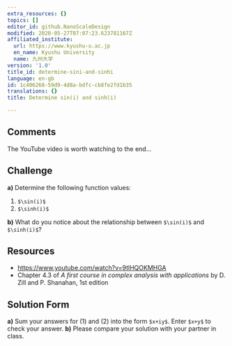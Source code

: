 ```yaml
---
extra_resources: {}
topics: []
editor_id: github.NanoScaleDesign
modified: 2020-05-27T07:07:23.623781167Z
affiliated_institute:
  url: https://www.kyushu-u.ac.jp
  en_name: Kyushu University
  name: 九州大学
version: '1.0'
title_id: determine-sini-and-sinhi
language: en-gb
id: 1c406268-59d9-4d8a-bdfc-cb8fe2fd1b35
translations: {}
title: Determine sin(i) and sinh(i)

---
```


## Comments

The YouTube video is worth watching to the end...

## Challenge
**a)** Determine the following function values:

1. `$\sin(i)$`
1. `$\sinh(i)$`

**b)** What do you notice about the relationship between `$\sin(i)$` and `$\sinh(i)$`?

## Resources
- https://www.youtube.com/watch?v=9tlHQOKMHGA
- Chapter 4.3 of *A first course in complex analysis with applications* by D. Zill and P. Shanahan, 1st edition


## Solution Form
**a)** Sum your answers for (1) and (2) into the form `$x+iy$`.
Enter `$x+y$` to check your answer.
**b)** Please compare your solution with your partner in class.